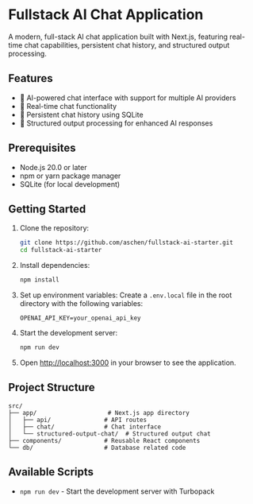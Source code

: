 # Fullstack AI Chat Application

A modern, full-stack AI chat application built with Next.js, featuring real-time chat capabilities, persistent chat history, and structured output processing.

## Features

- 🤖 AI-powered chat interface with support for multiple AI providers
- 💬 Real-time chat functionality
- 📝 Persistent chat history using SQLite
- 🎯 Structured output processing for enhanced AI responses

## Prerequisites

- Node.js 20.0 or later
- npm or yarn package manager
- SQLite (for local development)

## Getting Started

1. Clone the repository:

   ```bash
   git clone https://github.com/aschen/fullstack-ai-starter.git
   cd fullstack-ai-starter
   ```

2. Install dependencies:

   ```bash
   npm install
   ```

3. Set up environment variables:
   Create a `.env.local` file in the root directory with the following variables:

   ```
   OPENAI_API_KEY=your_openai_api_key
   ```

4. Start the development server:

   ```bash
   npm run dev
   ```

5. Open [http://localhost:3000](http://localhost:3000) in your browser to see the application.

## Project Structure

```
src/
├── app/                    # Next.js app directory
│   ├── api/               # API routes
│   ├── chat/              # Chat interface
│   └── structured-output-chat/  # Structured output chat
├── components/            # Reusable React components
└── db/                    # Database related code
```

## Available Scripts

- `npm run dev` - Start the development server with Turbopack
